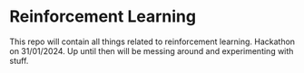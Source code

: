 # Reinforcement Learning

This repo will contain all things related to reinforcement learning.
Hackathon on 31/01/2024.
Up until then will be messing around and experimenting with stuff.
